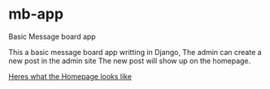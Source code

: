 # mb-app
Basic Message board app 

This a basic message board app writting in Django, The admin can create a new post in the admin site
The new post will show up on the homepage.

[Heres what the Homepage looks like](https://github.com/DonEdgar/mb-app/blob/main/message_board.png)
